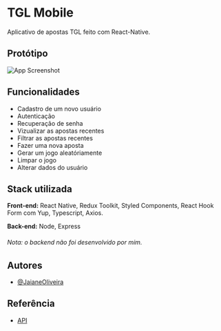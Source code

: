 
# TGL Mobile

Aplicativo de apostas TGL feito com React-Native.


## Protótipo

![App Screenshot](https://github.com/JaianeOliveira/archive/blob/main/tgl-rn/Projeetos.png)


## Funcionalidades

- Cadastro de um novo usuário
- Autenticação
- Recuperação de senha
- Vizualizar as apostas recentes
- Filtrar as apostas recentes
- Fazer uma nova aposta
- Gerar um jogo aleatóriamente
- Limpar o jogo
- Alterar dados do usuário




## Stack utilizada

**Front-end:** React Native, Redux Toolkit, Styled Components, React Hook Form com Yup, Typescript, Axios.

**Back-end:** Node, Express

###### Nota: o backend não foi desenvolvido por mim.

## Autores

- [@JaianeOliveira](https://github.com/JaianeOliveira/)

## Referência

 - [API](https://github.com/lubysoftware/LAB_TGL_API)



